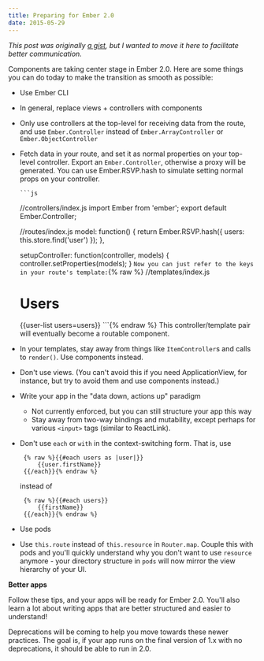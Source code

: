 ```yaml
---
title: Preparing for Ember 2.0
date: 2015-05-29
---
```


_This post was originally [a gist](https://gist.github.com/samselikoff/1d7300ce59d216fdaf97), but I wanted to move it here to facilitate better communication._

Components are taking center stage in Ember 2.0. Here are some things you can do today to make the transition as smooth as possible:

- Use Ember CLI
- In general, replace views + controllers with components
- Only use controllers at the top-level for receiving data from the route, and use `Ember.Controller` instead of `Ember.ArrayController` or `Ember.ObjectController`
- Fetch data in your route, and set it as normal properties on your top-level controller. Export an `Ember.Controller`, otherwise a proxy will be generated. You can use Ember.RSVP.hash to simulate setting normal props on your controller.

      ```js

  //controllers/index.js
  import Ember from 'ember';
  export default Ember.Controller;

  //routes/index.js
  model: function() {
  return Ember.RSVP.hash({
  users: this.store.find('user')
  });
  },

  setupController: function(controller, models) {
  controller.setProperties(models);
  }
  `Now you can just refer to the keys in your route's template:`{% raw %}
  //templates/index.js

  <h1>Users</h1>
  {{user-list users=users}}
      ```{% endraw %}
      This controller/template pair will eventually become a routable component.

- In your templates, stay away from things like `ItemController`s and calls to `render()`. Use components instead.
- Don't use views. (You can't avoid this if you need ApplicationView, for instance, but try to avoid them and use components instead.)
- Write your app in the "data down, actions up" paradigm
  - Not currently enforced, but you can still structure your app this way
  - Stay away from two-way bindings and mutability, except perhaps for various `<input>` tags (similar to ReactLink).
- Don't use `each` or `with` in the context-switching form. That is, use

       {% raw %}{{#each users as |user|}}
           {{user.firstName}}
       {{/each}}{% endraw %}

  instead of

       {% raw %}{{#each users}}
           {{firstName}}
       {{/each}}{% endraw %}

- Use pods
- Use `this.route` instead of `this.resource` in `Router.map`. Couple this with pods and you'll quickly understand why you don't want to use `resource` anymore - your directory structure in `pods` will now mirror the view hierarchy of your UI.

**Better apps**

Follow these tips, and your apps will be ready for Ember 2.0. You'll also learn a lot about writing apps that are better structured and easier to understand!

Deprecations will be coming to help you move towards these newer practices. The goal is, if your app runs on the final version of 1.x with no deprecations, it should be able to run in 2.0.
